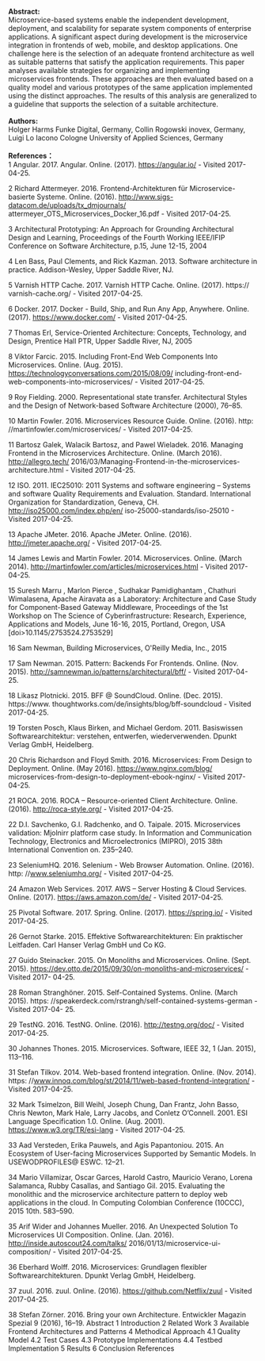 **Abstract:**  
Microservice-based systems enable the independent development, deployment, and scalability for separate system components of enterprise applications. A significant aspect during development is the microservice integration in frontends of web, mobile, and desktop applications. One challenge here is the selection of an adequate frontend architecture as well as suitable patterns that satisfy the application requirements. This paper analyses available strategies for organizing and implementing microservices frontends. These approaches are then evaluated based on a quality model and various prototypes of the same application implemented using the distinct approaches. The results of this analysis are generalized to a guideline that supports the selection of a suitable architecture.
</br>
</br>
**Authors:**  
Holger Harms	Funke Digital, Germany, Collin Rogowski	inovex, Germany, Luigi Lo Iacono	Cologne University of Applied Sciences, Germany
</br>
</br>
**References：**  
1
Angular. 2017. Angular. Online. (2017). https://angular.io/ - Visited 2017-04-25.
 	
2
Richard Attermeyer. 2016. Frontend-Architekturen für Microservice-basierte Systeme. Online. (2016). http://www.sigs-datacom.de/uploads/tx_dmjournals/ attermeyer_OTS_Microservices_Docker_16.pdf - Visited 2017-04-25.
 	
3
Architectural Prototyping: An Approach for Grounding Architectural Design and Learning, Proceedings of the Fourth Working IEEE/IFIP Conference on Software Architecture, p.15, June 12-15, 2004
 	
4
Len Bass, Paul Clements, and Rick Kazman. 2013. Software architecture in practice. Addison-Wesley, Upper Saddle River, NJ.
 	
5
Varnish HTTP Cache. 2017. Varnish HTTP Cache. Online. (2017). https:// varnish-cache.org/ - Visited 2017-04-25.
 	
6
Docker. 2017. Docker - Build, Ship, and Run Any App, Anywhere. Online. (2017). https://www.docker.com/ - Visited 2017-04-25.
 	
7
Thomas Erl, Service-Oriented Architecture: Concepts, Technology, and Design, Prentice Hall PTR, Upper Saddle River, NJ, 2005
 	
8
Viktor Farcic. 2015. Including Front-End Web Components Into Microservices. Online. (Aug. 2015). https://technologyconversations.com/2015/08/09/ including-front-end-web-components-into-microservices/ - Visited 2017-04-25.
 	
9
Roy Fielding. 2000. Representational state transfer. Architectural Styles and the Design of Network-based Software Architecture (2000), 76–85.
 	
10
Martin Fowler. 2016. Microservices Resource Guide. Online. (2016). http: //martinfowler.com/microservices/ - Visited 2017-04-25.
 	
11
Bartosz Galek, Walacik Bartosz, and Pawel Wieladek. 2016. Managing Frontend in the Microservices Architecture. Online. (March 2016). http://allegro.tech/ 2016/03/Managing-Frontend-in-the-microservices-architecture.html - Visited 2017-04-25.
 	
12
ISO. 2011. IEC25010: 2011 Systems and software engineering – Systems and software Quality Requirements and Evaluation. Standard. International Organization for Standardization, Geneva, CH. http://iso25000.com/index.php/en/ iso-25000-standards/iso-25010 - Visited 2017-04-25.
 	
13
Apache JMeter. 2016. Apache JMeter. Online. (2016). http://jmeter.apache.org/ - Visited 2017-04-25.
 	
14
James Lewis and Martin Fowler. 2014. Microservices. Online. (March 2014). http://martinfowler.com/articles/microservices.html - Visited 2017-04-25.
	
15
Suresh Marru , Marlon Pierce , Sudhakar Pamidighantam , Chathuri Wimalasena, Apache Airavata as a Laboratory: Architecture and Case Study for Component-Based Gateway Middleware, Proceedings of the 1st Workshop on The Science of Cyberinfrastructure: Research, Experience, Applications and Models, June 16-16, 2015, Portland, Oregon, USA  [doi>10.1145/2753524.2753529]
 	
16
Sam Newman, Building Microservices, O'Reilly Media, Inc., 2015
 	
17
Sam Newman. 2015. Pattern: Backends For Frontends. Online. (Nov. 2015). http://samnewman.io/patterns/architectural/bff/ - Visited 2017-04-25.
 	
18
Likasz Plotnicki. 2015. BFF @ SoundCloud. Online. (Dec. 2015). https://www. thoughtworks.com/de/insights/blog/bff-soundcloud - Visited 2017-04-25.
 	
19
Torsten Posch, Klaus Birken, and Michael Gerdom. 2011. Basiswissen Softwarearchitektur: verstehen, entwerfen, wiederverwenden. Dpunkt Verlag GmbH, Heidelberg.
 	
20
Chris Richardson and Floyd Smith. 2016. Microservices: From Design to Deployment. Online. (May 2016). https://www.nginx.com/blog/ microservices-from-design-to-deployment-ebook-nginx/ - Visited 2017-04-25.
 	
21
ROCA. 2016. ROCA – Resource-oriented Client Architecture. Online. (2016). http://roca-style.org/ - Visited 2017-04-25.
 	
22
D.I. Savchenko, G.I. Radchenko, and O. Taipale. 2015. Microservices validation: Mjolnirr platform case study. In Information and Communication Technology, Electronics and Microelectronics (MIPRO), 2015 38th International Convention on. 235–240.
 	
23
SeleniumHQ. 2016. Selenium - Web Browser Automation. Online. (2016). http: //www.seleniumhq.org/ - Visited 2017-04-25.
 	
24
Amazon Web Services. 2017. AWS – Server Hosting &amp; Cloud Services. Online. (2017). https://aws.amazon.com/de/ - Visited 2017-04-25.
 	
25
Pivotal Software. 2017. Spring. Online. (2017). https://spring.io/ - Visited 2017-04-25.
 	
26
Gernot Starke. 2015. Effektive Softwarearchitekturen: Ein praktischer Leitfaden. Carl Hanser Verlag GmbH und Co KG.
 	
27
Guido Steinacker. 2015. On Monoliths and Microservices. Online. (Sept. 2015). https://dev.otto.de/2015/09/30/on-monoliths-and-microservices/ - Visited 2017- 04-25.
 	
28
Roman Stranghöner. 2015. Self-Contained Systems. Online. (March 2015). https: //speakerdeck.com/rstrangh/self-contained-systems-german - Visited 2017-04- 25.
 	
29
TestNG. 2016. TestNG. Online. (2016). http://testng.org/doc/ - Visited 2017-04-25.
 	
30
Johannes Thones. 2015. Microservices. Software, IEEE 32, 1 (Jan. 2015), 113–116.
 	
31
Stefan Tilkov. 2014. Web-based frontend integration. Online. (Nov. 2014). https: //www.innoq.com/blog/st/2014/11/web-based-frontend-integration/ - Visited 2017-04-25.
 	
32
Mark Tsimelzon, Bill Weihl, Joseph Chung, Dan Frantz, John Basso, Chris Newton, Mark Hale, Larry Jacobs, and Conletz O’Connell. 2001. ESI Language Specification 1.0. Online. (Aug. 2001). https://www.w3.org/TR/esi-lang - Visited 2017-04-25.
 	
33
Aad Versteden, Erika Pauwels, and Agis Papantoniou. 2015. An Ecosystem of User-facing Microservices Supported by Semantic Models. In USEWODPROFILES@ ESWC. 12–21.
 	
34
Mario Villamizar, Oscar Garces, Harold Castro, Mauricio Verano, Lorena Salamanca, Rubby Casallas, and Santiago Gil. 2015. Evaluating the monolithic and the microservice architecture pattern to deploy web applications in the cloud. In Computing Colombian Conference (10CCC), 2015 10th. 583–590.
 	
35
Arif Wider and Johannes Mueller. 2016. An Unexpected Solution To Microservices UI Composition. Online. (Jan. 2016). http://inside.autoscout24.com/talks/ 2016/01/13/microservice-ui-composition/ - Visited 2017-04-25.
 	
36
Eberhard Wolff. 2016. Microservices: Grundlagen flexibler Softwarearchitekturen. Dpunkt Verlag GmbH, Heidelberg.
 	
37
zuul. 2016. zuul. Online. (2016). https://github.com/Netflix/zuul - Visited 2017-04-25.
 	
38
Stefan Zörner. 2016. Bring your own Architecture. Entwickler Magazin Spezial 9 (2016), 16–19. Abstract 1 Introduction 2 Related Work 3 Available Frontend Architectures and Patterns 4 Methodical Approach 4.1 Quality Model 4.2 Test Cases 4.3 Prototype Implementations 4.4 Testbed Implementation 5 Results 6 Conclusion References
